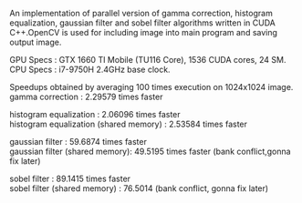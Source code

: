 An implementation of parallel version of gamma correction, histogram equalization, gaussian filter and sobel filter algorithms written in CUDA C++.OpenCV is used for including image into main program and saving output image.

GPU Specs : GTX 1660 TI Mobile (TU116 Core), 1536 CUDA cores, 24 SM.  
CPU Specs : i7-9750H 2.4GHz base clock.

Speedups obtained by averaging 100 times execution on 1024x1024 image.  
gamma correction : 2.29579 times faster  

histogram equalization : 2.06096 times faster  
histogram equalization (shared memory) : 2.53584 times faster  

gaussian filter : 59.6874 times faster  
gaussian filter (shared memory): 49.5195 times faster (bank conflict,gonna fix later)  

sobel filter : 89.1415 times faster  
sobel filter (shared memory) : 76.5014 (bank conflict, gonna fix later)  




